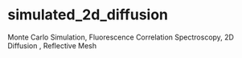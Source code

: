 # simulated_2d_diffusion
Monte Carlo Simulation, Fluorescence Correlation Spectroscopy, 2D Diffusion , Reflective Mesh
